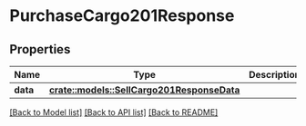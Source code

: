 # PurchaseCargo201Response

## Properties

Name | Type | Description | Notes
------------ | ------------- | ------------- | -------------
**data** | [**crate::models::SellCargo201ResponseData**](Sell_Cargo_201_Response_data.md) |  | 

[[Back to Model list]](../README.md#documentation-for-models) [[Back to API list]](../README.md#documentation-for-api-endpoints) [[Back to README]](../README.md)


